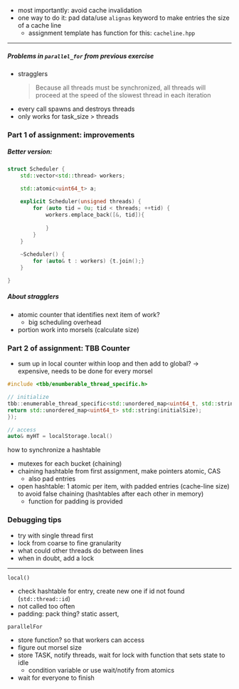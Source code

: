 
- most importantly: avoid cache invalidation
- one way to do it: pad data/use `alignas` keyword to make entries the size of a cache line 
	- assignment template has function for this: `cacheline.hpp`

----

##### Problems in `parallel_for` from previous exercise

- stragglers
	> Because all threads  must be synchronized, all threads will proceed at the speed of the slowest thread in each iteration
- every call spawns and destroys threads
- only works for task_size > threads

### Part 1 of assignment: improvements
##### Better version:

```cpp
struct Scheduler {
	std::vector<std::thread> workers;
	
	std::atomic<uint64_t> a;

	explicit Scheduler(unsigned threads) {
		for (auto tid = 0u; tid < threads; ++tid) {
			workers.emplace_back([&, tid]){
			
			}
		}
	}
	
	~Scheduler() {
		for (auto& t : workers) {t.join();}
	}

}

```

##### About stragglers

- atomic counter that identifies next item of work?
	- big scheduling overhead
- portion work into morsels (calculate size)

### Part 2 of assignment: TBB Counter

- sum up in local counter within loop and then add to global? -> expensive, needs to be done for every morsel

```cpp
#include <tbb/enumberable_thread_specific.h>

// initialize 
tbb::enumerable_thread_specific<std::unordered_map<uint64_t, std::string>> localStorage(
return std::unordered_map<uint64_t> std::string(initialSize);
});

// access
auto& myHT = localStorage.local()
```

how to synchronize a hashtable
- mutexes for each bucket (chaining)
- chaining hashtable from first assignment, make pointers atomic, CAS
	- also pad entries
- open hashtable: 1 atomic per item, with padded entries (cache-line size) to avoid false chaining (hashtables after each other in memory)
	- function for padding is provided

### Debugging tips

- try with single thread first
- lock from coarse to fine granularity
- what could other threads do between lines
- when in doubt, add a lock

-----

`local()`
- check hashtable for entry, create new one if id not found (`std::thread::id`)
- not called too often
- padding: pack thing? static assert, 

`parallelFor`
- store function? so that workers can access
- figure out morsel size
- store TASK, notify threads, wait for lock with function that sets state to idle
	- condition variable or use wait/notify from atomics
- wait for everyone to finish